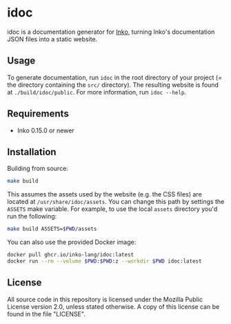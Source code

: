 # idoc

idoc is a documentation generator for [Inko](https://inko-lang.org/), turning
Inko's documentation JSON files into a static website.

## Usage

To generate documentation, run `idoc` in the root directory of your project (=
the directory containing the `src/` directory). The resulting website is found
at `./build/idoc/public`. For more information, run `idoc --help`.

## Requirements

- Inko 0.15.0 or newer

## Installation

Building from source:

```bash
make build
```

This assumes the assets used by the website (e.g. the CSS files) are located at
`/usr/share/idoc/assets`. You can change this path by settings the `ASSETS` make
variable. For example, to use the local `assets` directory you'd run the
following:

```bash
make build ASSETS=$PWD/assets
```

You can also use the provided Docker image:

```bash
docker pull ghcr.io/inko-lang/idoc:latest
docker run --rm --volume $PWD:$PWD:z --workdir $PWD idoc:latest
```

## License

All source code in this repository is licensed under the Mozilla Public License
version 2.0, unless stated otherwise. A copy of this license can be found in the
file "LICENSE".
